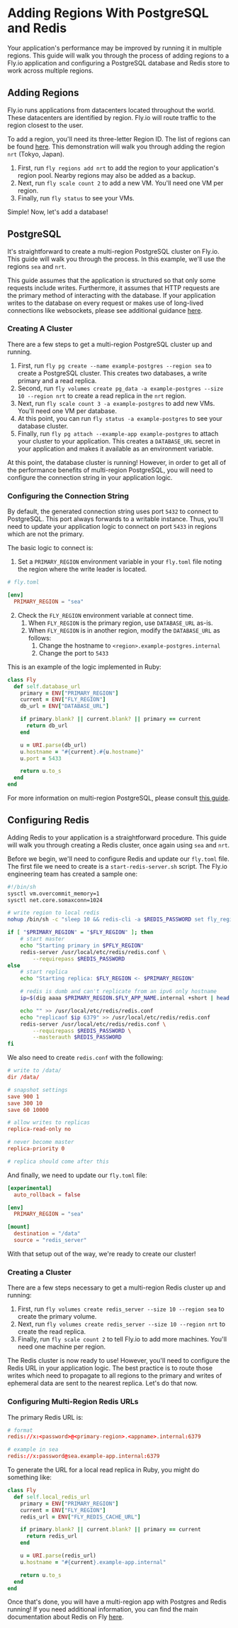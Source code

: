 # Adding Regions With PostgreSQL and Redis
Your application's performance may be improved by running it in multiple regions. This guide will walk you through the process of adding regions to a Fly.io application and configuring a PostgreSQL database and Redis store to work across multiple regions. 

## Adding Regions
Fly.io runs applications from datacenters located throughout the world. These datacenters are identified by region. Fly.io will route traffic to the region closest to the user. 

To add a region, you'll need its three-letter Region ID. The list of regions can be found [here](https://fly.io/docs/reference/regions/). This demonstration will walk you through adding the region `nrt` (Tokyo, Japan).

1. First, run `fly regions add nrt` to add the region to your application's region pool. Nearby regions may also be added as a backup.
2. Next, run `fly scale count 2` to add a new VM. You'll need one VM per region.
3. Finally, run `fly status` to see your VMs.

Simple! Now, let's add a database!

## PostgreSQL
It's straightforward to create a multi-region PostgreSQL cluster on Fly.io. This guide will walk you through the process. In this example, we'll use the regions `sea` and `nrt`. 

This guide assumes that the application is structured so that only some requests include writes. Furthermore, it assumes that HTTP requests are the primary method of interacting with the database. If your application writes to the database on every request or makes use of long-lived connections like websockets, please see additional guidance [here](https://fly.io/docs/getting-started/multi-region-databases/#this-is-wrong-for-some-apps).

### Creating A Cluster
There are a few steps to get a multi-region PostgreSQL cluster up and running.

1. First, run `fly pg create --name example-postgres --region sea` to create a PostgreSQL cluster. This creates two databases, a write primary and a read replica. 
2. Second, run `fly volumes create pg_data -a example-postgres --size 10 --region nrt` to create a read replica in the `nrt` region.
3. Next, run `fly scale count 3 -a example-postgres` to add new VMs. You'll need one VM per database.
4. At this point, you can run `fly status -a example-postgres` to see your database cluster.
5. Finally, run `fly pg attach --example-app example-postgres` to attach your cluster to your application. This creates a `DATABASE_URL` secret in your application and makes it available as an environment variable.

At this point, the database cluster is running! However, in order to get all of the performance benefits of multi-region PostgreSQL, you will need to configure the connection string in your application logic. 

### Configuring the Connection String
By default, the generated connection string uses port `5432` to connect to PostgreSQL. This port always forwards to a writable instance. Thus, you'll need to update your application logic to connect on port `5433` in regions which are not the primary.

The basic logic to connect is:

1. Set a `PRIMARY_REGION` environment variable in your `fly.toml` file noting the region where the write leader is located.

```toml
# fly.toml

[env]
  PRIMARY_REGION = "sea"

```

2. Check the `FLY_REGION` environment variable at connect time. 
    1. When `FLY_REGION` is the primary region, use `DATABASE_URL` as-is. 
    2. When `FLY_REGION` is in another region, modify the `DATABASE_URL` as follows:
        1. Change the hostname to `<region>.example-postgres.internal`
        2. Change the port to `5433`

This is an example of the logic implemented in Ruby:

```ruby
class Fly
  def self.database_url
    primary = ENV["PRIMARY_REGION"]
    current = ENV["FLY_REGION"]
    db_url = ENV["DATABASE_URL"]

    if primary.blank? || current.blank? || primary == current
      return db_url
    end

    u = URI.parse(db_url)
    u.hostname = "#{current}.#{u.hostname}"
    u.port = 5433

    return u.to_s
  end
end
```

For more information on multi-region PostgreSQL, please consult [this guide](https://fly.io/docs/getting-started/multi-region-databases/).

## Configuring Redis
Adding Redis to your application is a straightforward procedure. This guide will walk you through creating a Redis cluster, once again using `sea` and `nrt`.

Before we begin, we'll need to configure Redis and update our `fly.toml` file. The first file we need to create is a `start-redis-server.sh` script. The Fly.io engineering team has created a sample one:

```sh
#!/bin/sh
sysctl vm.overcommit_memory=1
sysctl net.core.somaxconn=1024

# write region to local redis
nohup /bin/sh -c "sleep 10 && redis-cli -a $REDIS_PASSWORD set fly_region $FLY_REGION" >> /dev/null 2>&1 &

if [ "$PRIMARY_REGION" = "$FLY_REGION" ]; then
    # start master
    echo "Starting primary in $PFLY_REGION"
    redis-server /usr/local/etc/redis/redis.conf \
        --requirepass $REDIS_PASSWORD
else
    # start replica
    echo "Starting replica: $FLY_REGION <- $PRIMARY_REGION"

    # redis is dumb and can't replicate from an ipv6 only hostname
    ip=$(dig aaaa $PRIMARY_REGION.$FLY_APP_NAME.internal +short | head -n 1)

    echo "" >> /usr/local/etc/redis/redis.conf
    echo "replicaof $ip 6379" >> /usr/local/etc/redis/redis.conf
    redis-server /usr/local/etc/redis/redis.conf \
        --requirepass $REDIS_PASSWORD \
        --masterauth $REDIS_PASSWORD
fi
```

We also need to create `redis.conf` with the following:

```conf
# write to /data/
dir /data/

# snapshot settings
save 900 1
save 300 10
save 60 10000

# allow writes to replicas
replica-read-only no

# never become master
replica-priority 0

# replica should come after this
```

And finally, we need to update our `fly.toml` file:

```toml
[experimental]
  auto_rollback = false

[env]
  PRIMARY_REGION = "sea"

[mount]
  destination = "/data"
  source = "redis_server"
```

With that setup out of the way, we're ready to create our cluster!

### Creating a Cluster
There are a few steps necessary to get a multi-region Redis cluster up and running:

1. First, run `fly volumes create redis_server --size 10 --region sea` to create the primary volume.
2. Next, run `fly volumes create redis_server --size 10 --region nrt` to create the read replica. 
3. Finally, run `fly scale count 2` to tell Fly.io to add more machines. You'll need one machine per region.

The Redis cluster is now ready to use! However, you'll need to configure the Redis URL in your application logic. The best practice is to route those writes which need to propagate to all regions to the primary and writes of ephemeral data are sent to the nearest replica. Let's do that now.

### Configuring Multi-Region Redis URLs
The primary Redis URL is:

```conf
# format
redis://x:<password>@<primary-region>.<appname>.internal:6379

# example in sea
redis://x:password@sea.example-app.internal:6379
```

To generate the URL for a local read replica in Ruby, you might do something like:

```ruby
class Fly
  def self.local_redis_url
    primary = ENV["PRIMARY_REGION"]
    current = ENV["FLY_REGION"]
    redis_url = ENV["FLY_REDIS_CACHE_URL"]

    if primary.blank? || current.blank? || primary == current
      return redis_url
    end

    u = URI.parse(redis_url)
    u.hostname = "#{current}.example-app.internal"

    return u.to_s
  end
end
```

Once that's done, you will have a multi-region app with Postgres and Redis running! If you need additional information, you can find the main documentation about Redis on Fly [here](https://fly.io/docs/reference/redis/).